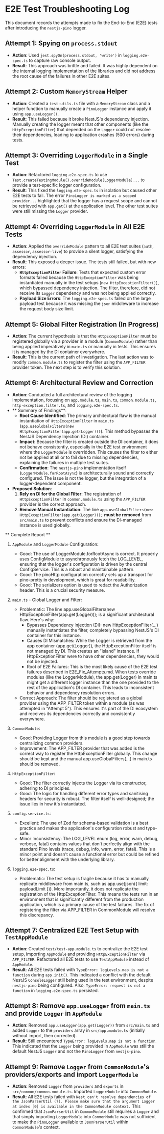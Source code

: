 # E2E Test Troubleshooting Log

This document records the attempts made to fix the End-to-End (E2E) tests after introducing the `nestjs-pino` logger.

## Attempt 1: Spying on `process.stdout`

- **Action**: Used `jest.spyOn(process.stdout, 'write')` in `logging.e2e-spec.ts` to capture raw console output.
- **Result**: This approach was brittle and failed. It was highly dependent on the internal logging implementation of the libraries and did not address the root cause of the failures in other E2E suites.

## Attempt 2: Custom `MemoryStream` Helper

- **Action**: Created a `test-utils.ts` file with a `MemoryStream` class and a helper function to manually create a `PinoLogger` instance and apply it using `app.useLogger()`.
- **Result**: This failed because it broke NestJS's dependency injection. Manually creating the logger meant that other components (like the `HttpExceptionFilter`) that depended on the `Logger` could not resolve their dependencies, leading to application crashes (500 errors) during tests.

## Attempt 3: Overriding `LoggerModule` in a Single Test

- **Action**: Refactored `logging.e2e-spec.ts` to use `Test.createTestingModule().overrideModule(LoggerModule)...` to provide a test-specific logger configuration.
- **Result**: This fixed the `logging.e2e-spec.ts` in isolation but caused other E2E tests to fail. The error `PinoLogger is marked as a scoped provider...` highlighted that the logger has a request scope and cannot be retrieved with `app.get()` at the application level. The other test suites were still missing the `Logger` provider.

## Attempt 4: Overriding `LoggerModule` in All E2E Tests

- **Action**: Applied the `overrideModule` pattern to all E2E test suites (`auth`, `assessor`, `assessor-live`) to provide a silent logger, satisfying the dependency injection.
- **Result**: This exposed a deeper issue. The tests still failed, but with new errors:
  - **`HttpExceptionFilter` Failure**: Tests that expected custom error formats failed because the `HttpExceptionFilter` was being instantiated manually in the test setups (`new HttpExceptionFilter()`), which bypassed dependency injection. The filter, therefore, did not receive its `Logger` dependency and was not being applied correctly.
  - **Payload Size Errors**: The `logging.e2e-spec.ts` failed on the large payload test because it was missing the `json` middleware to increase the request body size limit.

## Attempt 5: Global Filter Registration (In Progress)

- **Action**: The current hypothesis is that the `HttpExceptionFilter` must be registered globally via a provider in a module (`CommonModule`) rather than being applied imperatively in `main.ts` or manually in tests. This ensures it is managed by the DI container everywhere.
- **Result**: This is the current path of investigation. The last action was to modify `common.module.ts` to register the filter using the `APP_FILTER` provider token. The next step is to verify this solution.

## Attempt 6: Architectural Review and Correction

- **Action**: Conducted a full architectural review of the logging implementation, focusing on `app.module.ts`, `main.ts`, `common.module.ts`, `http-exception.filter.ts`, and `logging.e2e-spec.ts`.
- ** Summary of Findings**:
  - **Root Cause Identified**: The primary architectural flaw is the manual instantiation of `HttpExceptionFilter` in `main.ts` (`app.useGlobalFilters(new HttpExceptionFilter(app.get(Logger)))`). This method bypasses the NestJS Dependency Injection (DI) container.
  - **Impact**: Because the filter is created outside the DI container, it does not behave consistently, especially in the E2E test environment where the `LoggerModule` is overridden. This causes the filter to either not be applied at all or to fail due to missing dependencies, explaining the failures in multiple test suites.
  - **Confirmation**: The `nestjs-pino` implementation itself (`LoggerModule.forRootAsync`) is architecturally sound and correctly configured. The issue is not the logger, but the integration of a logger-dependent component.
- **Proposed Solution**:
  1.  **Rely on DI for the Global Filter**: The registration of `HttpExceptionFilter` in `common.module.ts` using the `APP_FILTER` provider is the correct approach.
  2.  **Remove Manual Instantiation**: The line `app.useGlobalFilters(new HttpExceptionFilter(app.get(Logger)));` **must be removed** from `src/main.ts` to prevent conflicts and ensure the DI-managed instance is used globally.

** Complete Report **

1. `AppModule` and `LoggerModule` Configuration:
   - Good: The use of LoggerModule.forRootAsync is correct. It properly uses ConfigModule to
     asynchronously fetch the LOG_LEVEL, ensuring that the logger's configuration is driven by the
     central ConfigService. This is a robust and maintainable pattern.
   - Good: The pinoHttp configuration correctly sets up a transport for pino-pretty in development,
     which is great for readability.
   - Good: The serializers option is used to redact the Authorization header. This is a crucial
     security measure.

2. `main.ts` - Global Logger and Filter:
   - Problematic: The line app.useGlobalFilters(new HttpExceptionFilter(app.get(Logger))); is a
     significant architectural flaw. Here's why:
     - Bypasses Dependency Injection (DI): new HttpExceptionFilter(...) manually instantiates the
       filter, completely bypassing NestJS's DI container for this instance.
     - Causes DI Mismatches: While the Logger is retrieved from the app container
       (app.get(Logger)), the HttpExceptionFilter itself is not managed by DI. This creates an
       "island" instance. If HttpExceptionFilter were to have other dependencies, they would not
       be injected.
     - Root of E2E Failures: This is the most likely cause of the E2E test failures described in
       E2E_Fix_Attempts.md. When tests override modules (like the LoggerModule), the
       app.get(Logger) in main.ts might get a different logger instance than the one provided to
       the rest of the application's DI container. This leads to inconsistent behavior and
       dependency resolution errors.
   - Correct Approach: The filter should be registered as a global provider using the APP_FILTER
     token within a module (as was attempted in "Attempt 5"). This ensures it's part of the DI
     ecosystem and receives its dependencies correctly and consistently everywhere.

3. `CommonModule`:
   - Good: Providing Logger from this module is a good step towards centralizing common providers.
   - Improvement: The APP_FILTER provider that was added is the correct way to register the
     HttpExceptionFilter globally. This change should be kept and the manual
     app.useGlobalFilters(...) in main.ts should be removed.

4. `HttpExceptionFilter`:
   - Good: The filter correctly injects the Logger via its constructor, adhering to DI principles.
   - Good: The logic for handling different error types and sanitising headers for security is
     robust. The filter itself is well-designed; the issue lies in how it's instantiated.

5. `config.service.ts`:
   - Excellent: The use of Zod for schema-based validation is a best practice and makes the
     application's configuration robust and type-safe.
   - Minor Inconsistency: The LOG_LEVEL enum (log, error, warn, debug, verbose, fatal) contains
     values that don't perfectly align with the standard Pino levels (trace, debug, info, warn,
     error, fatal). This is a minor point and doesn't cause a functional error but could be refined
     for better alignment with the underlying library.

6. `logging.e2e-spec.ts`:
   - Problematic: The test setup is fragile because it has to manually replicate middleware from
     main.ts, such as app.use(json({ limit: payloadLimit })). More importantly, it does not replicate
     the registration of the HttpExceptionFilter. This means the tests run in an environment that is
     significantly different from the production application, which is a primary cause of the test
     failures. The fix of registering the filter via APP_FILTER in CommonModule will resolve this
     discrepancy.

## Attempt 7: Centralized E2E Test Setup with `TestAppModule`

- **Action**: Created `test/test-app.module.ts` to centralize the E2E test setup, importing `AppModule` and providing `HttpExceptionFilter` via `APP_FILTER`. Refactored all E2E tests to use `TestAppModule` instead of `AppModule`.
- **Result**: All E2E tests failed with `TypeError: logLevels.map is not a function` during `app.init()`. This indicated a conflict with the default NestJS `ConsoleLogger` still being used in the test environment, despite `nestjs-pino` being configured. Also, `TypeError: request is not a function` in `logging.e2e-spec.ts` persisted.

## Attempt 8: Remove `app.useLogger` from `main.ts` and provide `Logger` in `AppModule`

- **Action**: Removed `app.useLogger(app.get(Logger))` from `src/main.ts` and added `Logger` to the `providers` array in `src/app.module.ts` (initially without import, then corrected).
- **Result**: Still encountered `TypeError: logLevels.map is not a function`. This indicated that the `Logger` being provided in `AppModule` was still the default NestJS `Logger` and not the `PinoLogger` from `nestjs-pino`.

## Attempt 9: Remove `Logger` from `CommonModule`'s providers/exports and import `LoggerModule`

- **Action**: Removed `Logger` from `providers` and `exports` in `src/common/common.module.ts`. Imported `LoggerModule` into `CommonModule`.
- **Result**: All E2E tests failed with `Nest can't resolve dependencies of the JsonParserUtil (?). Please make sure that the argument Logger at index [0] is available in the CommonModule context.` This confirmed that `JsonParserUtil` in `CommonModule` still requires a `Logger` and that simply importing `LoggerModule` into `CommonModule` was not sufficient to make the `PinoLogger` available to `JsonParserUtil` within `CommonModule`'s context.
